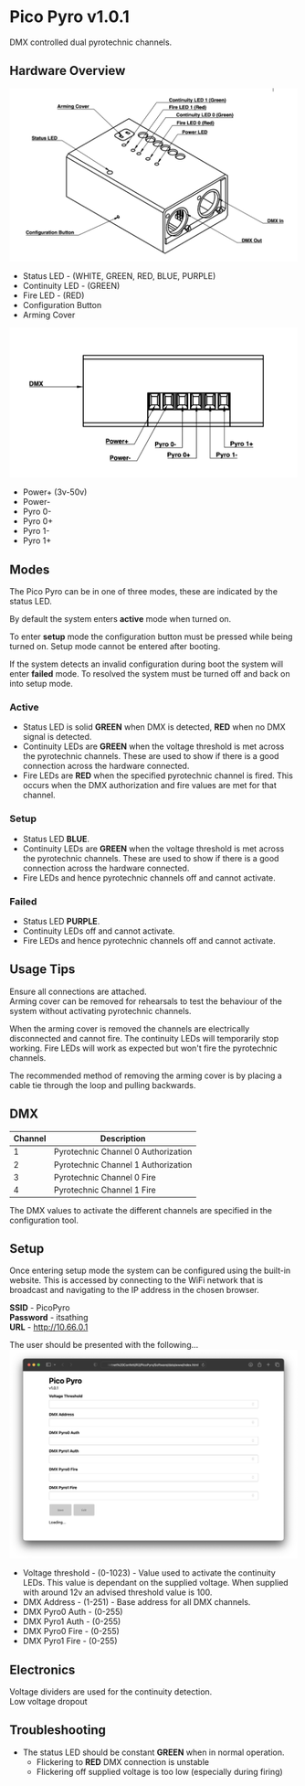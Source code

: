 # Pico Pyro v1.0.1
DMX controlled dual pyrotechnic channels.

## Hardware Overview
![Hardware Diagram](hardware.png)
 - Status LED - (WHITE, GREEN, RED, BLUE, PURPLE)
 - Continuity LED - (GREEN)
 - Fire LED - (RED)
 - Configuration Button
 - Arming Cover

![Connections Diagram](connections.png)
 - Power+ (3v-50v)
 - Power-
 - Pyro 0-
 - Pyro 0+
 - Pyro 1-
 - Pyro 1+

## Modes
The Pico Pyro can be in one of three modes, these are indicated by the status LED.

By default the system enters **active** mode when turned on.

To enter **setup** mode the configuration button must be pressed while being turned on. Setup mode cannot be entered after booting.

If the system detects an invalid configuration during boot the system will enter **failed** mode. To resolved the system must be turned off and back on into setup mode.

### Active
 - Status LED is solid **GREEN** when DMX is detected, **RED** when no DMX signal is detected.
 - Continuity LEDs are **GREEN** when the voltage threshold is met across the pyrotechnic channels. These are used to show if there is a good connection across the hardware connected.
 - Fire LEDs are **RED** when the specified pyrotechnic channel is fired. This occurs when the DMX authorization and fire values are met for that channel.

### Setup
 - Status LED **BLUE**.
 - Continuity LEDs are **GREEN** when the voltage threshold is met across the pyrotechnic channels. These are used to show if there is a good connection across the hardware connected.
 - Fire LEDs and hence pyrotechnic channels off and cannot activate.

### Failed
 - Status LED **PURPLE**.
 - Continuity LEDs off and cannot activate.
 - Fire LEDs and hence pyrotechnic channels off and cannot activate.

## Usage Tips
Ensure all connections are attached.  
Arming cover can be removed for rehearsals to test the behaviour of the system without activating pyrotechnic channels.

When the arming cover is removed the channels are electrically disconnected and cannot fire. The continuity LEDs will temporarily stop working. Fire LEDs will work as expected but won't fire the pyrotechnic channels.

The recommended method of removing the arming cover is by placing a cable tie through the loop and pulling backwards.

## DMX

| Channel | Description                         |
| ------- | ----------------------------------- |
| 1       | Pyrotechnic Channel 0 Authorization |
| 2       | Pyrotechnic Channel 1 Authorization |
| 3       | Pyrotechnic Channel 0 Fire          |
| 4       | Pyrotechnic Channel 1 Fire          |

The DMX values to activate the different channels are specified in the configuration tool.

## Setup
Once entering setup mode the system can be configured using the built-in website. This is accessed by connecting to the WiFi network that is broadcast and navigating to the IP address in the chosen browser.

**SSID** - PicoPyro  
**Password** - itsathing  
**URL** - http://10.66.0.1

The user should be presented with the following...
![Website](website.png)

 - Voltage threshold - (0-1023) - Value used to activate the continuity LEDs. This value is dependant on the supplied voltage. When supplied with around 12v an advised threshold value is 100.
 - DMX Address - (1-251) - Base address for all DMX channels.
 - DMX Pyro0 Auth - (0-255)
 - DMX Pyro1 Auth - (0-255)
 - DMX Pyro0 Fire - (0-255)
 - DMX Pyro1 Fire - (0-255)

## Electronics
Voltage dividers are used for the continuity detection.  
Low voltage dropout

## Troubleshooting
 - The status LED should be constant **GREEN** when in normal operation.
   - Flickering to **RED** DMX connection is unstable
   - Flickering off supplied voltage is too low (especially during firing)

